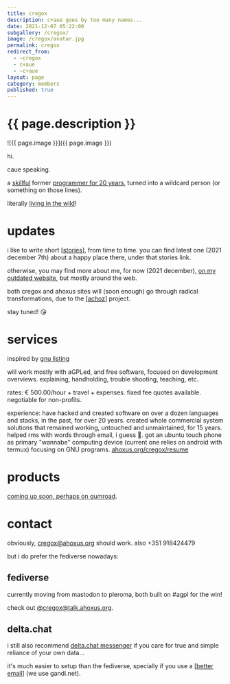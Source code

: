 ```yaml
---
title: cregox
description: c+aue goes by too many names...
date: 2021-12-07 05:22:00
subgallery: /cregox/
image: /cregox/avatar.jpg
permalink: cregox
redirect_from: 
  - ~cregox
  - c+aue
  - ~c+aue
layout: page
category: members
published: true
---
```


# {{ page.description }}

![{{ page.image }}]({{ page.image }})

hi.

caue speaking.

a [skillful](/cregox/skills.self.evaluation.txt) former [programmer for 20 years](/cregox/resume), turned into a wildcard person (or something on those lines).

literally [living in the wild](/paradise)!

# updates

i like to write short [[stories](/cregox/stories)], from time to time. you can find latest one (2021 december 7th) about a happy place there, under that stories link.

otherwise, you may find more about me, for now (2021 december), [on my outdated website](http://cregox.net), but mostly around the web.

both cregox and ahoxus sites will (soon enough) go through radical transformations, due to the [[achoz](/achoz)] project.

stay tuned! 😘

# services

inspired by [gnu listing](https://www.gnu.org/prep/service.html)

will work mostly with aGPLed, and free software, focused on development overviews. explaining, handholding, trouble shooting, teaching, etc.

rates: € 500.00/hour + travel + expenses. fixed fee quotes available. negotiable for non-profits.

experience: have hacked and created software on over a dozen languages and stacks, in the past, for over 20 years. created whole commercial system solutions that remained working, untouched and unmaintained, for 15 years. helped rms with words through email, i guess 🤣. got an ubuntu touch phone as primary "wannabe" computing device (current one relies on android with termux) focusing on GNU programs. [ahoxus.org/cregox/resume](/cregox/resume)

# products

[coming up soon, perhaps on gumroad](https://cregox.gumroad.com/).

# contact

obviously, cregox@ahoxus.org should work. also +351 918424479

but i do prefer the fediverse nowadays:

## fediverse

currently moving from mastodon to pleroma, both built on #agpl for the win!

check out [@cregox@talk.ahoxus.org](http://talk.ahoxus.org/cregox). 

## delta.chat

i still also recommend [delta.chat messenger](https://cregox.net/delta) if you care for true and simple reliance of your own data...

it's much easier to setup than the fediverse, specially if you use a [[better email](/achoz#email)] (we use gandi.net).
